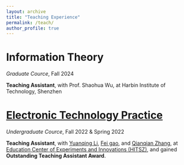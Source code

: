 ```yaml
---
layout: archive
title: "Teaching Experience"
permalink: /teach/
author_profile: true
---
```


 Information Theory
======
 *Graduate Cource*, Fall 2024
 
 **Teaching Assistant**, with Prof. Shaohua Wu, at Harbin Institute of Technology, Shenzhen

 [Electronic Technology Practice](http://ecei.hitsz.edu.cn/info/1068/1183.htm)
======
 *Undergraduate Cource*, Fall 2022 & Spring 2022
 
 **Teaching Assistant**, with [Yuanqing Li](http://ecei.hitsz.edu.cn/info/1048/1077.htm), [Fei gao](http://ecei.hitsz.edu.cn/info/1048/1733.htm), and [Qianqian Zhang](http://ecei.hitsz.edu.cn/info/1048/1612.htm), at [Education Center of Experiments and Innovations (HITSZ)](http://ecei.hitsz.edu.cn/index.htm), and gained **Outstanding Teaching Assistant Award**.
